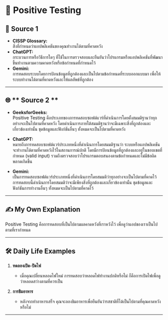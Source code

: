# 🧪 Positive Testing  

## 📖 **Source 1**  
- **CISSP Glossary:**  
  สิ่งที่กำหนดว่าแอปพลิเคชันของคุณทำงานได้ตามที่คาดหวัง  
- **ChatGPT:**  
  กระบวนการหรือวิธีการใดๆ ที่ใช้ในการตรวจสอบและยืนยันว่าโปรแกรมหรือแอปพลิเคชันที่พัฒนาขึ้นทำงานตามความคาดหวังหรือข้อกำหนดที่กำหนดไว้  
- **Gemini:**  
  การทดสอบระบบโดยการป้อนข้อมูลที่ถูกต้องและเป็นไปตามข้อกำหนดที่ระบบออกแบบมา เพื่อให้ระบบทำงานได้ตามที่คาดหวังและให้ผลลัพธ์ที่ถูกต้อง  

---

## 🌐 ** Source 2 ** 
- **GeeksforGeeks:**  
  Positive Testing คือประเภทของการทดสอบซอฟต์แวร์ที่ดำเนินการโดยตั้งสมมติฐานว่าทุกอย่างจะเป็นไปตามที่คาดหวัง โดยดำเนินการภายใต้สมมติฐานว่าจะมีเฉพาะสิ่งที่ถูกต้องและเกี่ยวข้องเท่านั้น ชุดข้อมูลและฟังก์ชันอื่นๆ ทั้งหมดจะเป็นไปตามที่คาดหวัง  

- **ChatGPT:**  
  หมายถึงการทดสอบซอฟต์แวร์ประเภทหนึ่งที่ดำเนินการโดยสมมติฐานว่า ระบบหรือแอปพลิเคชันจะทำงานได้ตามที่คาดหวังไว้ในสถานการณ์ปกติ โดยมีการป้อนข้อมูลที่ถูกต้องและอยู่ในขอบเขตที่กำหนด (valid input) รวมถึงตรวจสอบว่าโปรแกรมตอบสนองตามข้อกำหนดและไม่มีข้อผิดพลาดเกิดขึ้น  

- **Gemini:**  
  เป็นการทดสอบซอฟต์แวร์ประเภทหนึ่งที่ดำเนินการโดยสมมติว่าทุกอย่างจะเป็นไปตามที่คาดไว้  การทดสอบนี้ดำเนินการโดยสมมติว่าจะมีเพียงสิ่งที่ถูกต้องและเกี่ยวข้องเท่านั้น ชุดข้อมูลและฟังก์ชันการทำงานอื่นๆ ทั้งหมดจะเป็นไปตามที่คาดไว้  

---

## ✍️ **My Own Explanation**  
Positive Testing คือการทดสอบที่เป็นไปตามผลคาดหวังที่เราหวังไว้ เพื่อดูว่าแอปของเราเป็นไปตามที่เรากำหนด  

---

## 🛠️ **Daily Life Examples**  
1. **ทดลองเปิด-ปิดไฟ**  
   - เมื่อคุณเปลี่ยนหลอดไฟใหม่ การทดสอบว่าหลอดไฟทำงานปกติหรือไม่ ก็คือการเปิดไฟเพื่อดูว่าหลอดสว่างตามที่ควรเป็น  

2. **การชิมอาหาร**  
   - หลังจากทำอาหารเสร็จ คุณจะลองชิมอาหารเพื่อยืนยันว่ารสชาติที่ได้เป็นไปตามที่คุณคาดหวังหรือไม่  

---

